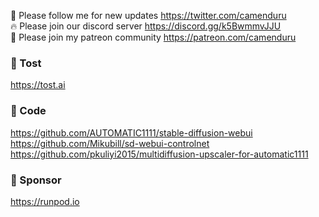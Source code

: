 🐣 Please follow me for new updates https://twitter.com/camenduru <br />
🔥 Please join our discord server https://discord.gg/k5BwmmvJJU <br />
🥳 Please join my patreon community https://patreon.com/camenduru <br />

###  🥪 Tost
https://tost.ai

### 🧬 Code
https://github.com/AUTOMATIC1111/stable-diffusion-webui <br />
https://github.com/Mikubill/sd-webui-controlnet <br />
https://github.com/pkuliyi2015/multidiffusion-upscaler-for-automatic1111 <br />

### 🏢 Sponsor
https://runpod.io
